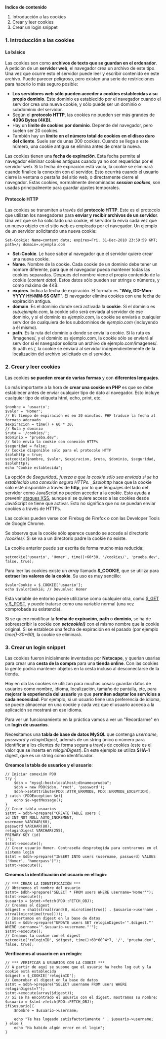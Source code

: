 **Indice de contenido**

1.  Introducción a las cookies
2.  Crear y leer cookies
3.  Crear un login snippet

### 1. Introducción a las cookies

#### **Lo básico**

Las cookies son como **archivos de texto que se guardan en el ordenador**. A petición de un **servidor web**, el navegador crea un archivo de este tipo. Una vez que ocurre esto el servidor puede leer y escribir contenido en este archivo. Puede parecer peligroso, pero existen una serie de restricciones para hacerlo lo más seguro posible:

*   **Los servidores web sólo pueden acceder a cookies establecidas a su propio dominio**. Este dominio es establecido por el navegador cuando el servidor crea una nueva cookie, y sólo puede ser un dominio o subdominio del servidor.
*   Según el **protocolo HTTP**, las cookies no pueden ser más grandes de **4096 Bytes (4KB)**.
*   Hay un **límite de cookies por dominio**. Depende del navegador, pero suelen ser 20 cookies.
*   También hay un **límite en el número total de cookies en el disco duro del cliente**. Suele ser de unas 300 cookies. Cuando se llega a este número, una cookie antigua se elimina antes de crear la nueva.

Las cookies tienen una **fecha de expiración**. Esta fecha permite al navegador eliminar cookies antiguas cuando ya no son requeridas por el servidor web. Si la fecha de expiración está vacía, la cookie se eliminará cuando finalice la conexión con el servidor. Esto ocurrirá cuando el usuario cierre la ventana o pestaña del sitio web, o directamente cierre el navegador. Estas cookies, normalmente denominadas _**session cookies**_, son usadas principalmente para guardar ajustes temporales.

#### **Protocolo HTTP**

Las cookies se transmiten a través del **protocolo HTTP**. Este es el protocolo que utilizan los navegadores para **enviar y recibir archivos de un servidor**. Una vez que se ha solicitado una cookie, el servidor la envía cada vez que un nuevo objeto en el sitio web es empleado por el navegador. Un ejemplo de un servidor solicitando una nueva cookie:

```
Set-Cookie: Name=content data; expires=Fri, 31-Dec-2010 23:59:59 GMT; path=/; domain=.ejemplo.com
```

*   **Set-Cookie**. Le hace saber al navegador que el servidor quiere crear una nueva cookie.
*   **Name**. Nombre de la cookie. Cada cookie de un dominio debe tener un nombre diferente, para que el navegador pueda mantener todas las cookies separadas. Después del nombre viene el propio contenido de la cookie (_content data_). Estos datos sólo pueden ser strings o números, y como máximo de 4KB.
*   **expires**. Indica la fecha de expiración. El formato es "**Wdy, DD-Mon-YYYY HH:MM:SS GMT**". El navegador elimina cookies con una fecha de expiración antigua.
*   **domain**. Es el dominio donde será activada la **cookie**. Si el dominio es _sub.ejemplo.com_, la cookie sólo será enviada al servidor de ese dominio, y si el dominio es _ejemplo.com_, la cookie se enviará a cualquier servidor de cualquiera de los subdominios de _ejemplo.com_ (incluyendo a él mismo).
*   **path**. Es la ruta del dominio a donde se envía la cookie. Si la ruta es /imagenes/, y el dominio es ejemplo.com, la cookie sólo se enviará al servidor si el navegador solicita un archivo de ejemplo.com/imagenes/. Si path es /, la cookie se enviará al servidor independientemente de la localización del archivo solicitado en el servidor.

### 2. Crear y leer cookies

Las cookies **se pueden crear de varias formas** y con **diferentes lenguajes**.

Lo más importante a la hora de **crear una cookie en PHP** es que se debe establecer antes de enviar cualquier tipo de dato al navegador. Esto incluye cualquier tipo de etiqueta html, echo, print, etc. 

```
$nombre = 'usuario';
$valor = 'Homer';
// El tiempo de expiración es en 30 minutos. PHP traduce la fecha al formato adecuado
$expiracion = time() + 60 * 30;
// Ruta y dominio
$ruta = '/cookies/';
$dominio = "prueba.dev";
// Sólo envía la cookie con conexión HTTPs
$seguridad = false;
// Cookie disponible sólo para el protocolo HTTP
$solohttp = true;
setcookie($nombre, $valor, $expiracion, $ruta, $dominio, $seguridad, $solohttp);
echo "Cookie establecida";
```

La opción de _$seguridad_ fuerza a que la cookie sólo sea enviada si se ha establecido una conexión segura HTTPs. _$solohttp_ hace que la cookie sólo esté disponible a través de **http**, por lo que lenguajes del lado del servidor como JavaScript no pueden acceder a la cookie. Esto ayuda a prevenir [ataques XSS](http://diego.com.es/ataques-xss-cross-site-scripting-en-php), aunque si se quiere acceso a las cookies desde JavaScript se tiene que activar. Esto no significa que no se puedan enviar cookies a través de HTTPs.

Las cookies pueden verse con Firebug de Firefox o con las Developer Tools de Google Chrome.

Se observa que la cookie sólo aparece cuando se accede al directorio _/cookies/_. Si se va a un directorio padre la cookie no existe.

La cookie anterior puede ser escrita de forma mucho más reducida:

```
setcookie('usuario', 'Homer', time()+60*30, '/cookies/', 'prueba.dev', false, true);
```

Para leer las cookies existe un _array_ llamado **$_COOKIE**, que se utiliza para **extraer los valores de la cookie**. Su uso es muy sencillo:

```
$valorCookie = $_COOKIE['usuario'];
echo $valorCookie; // Devuelve: Homer
```

Esta variable de entorno puede utilizarse como cualquier otra, como [$_GET y $_POST](http://diego.com.es/get-y-post-en-php), y puede tratarse como una variable normal (una vez comprobada su existencia).

Si se quiere modificar la **fecha de expiración**, **path** o **dominio**, se ha de sobreescribir la cookie con _**setcookie()**_ con el mismo nombre que la cookie original. Si se establece una fecha de expiración en el pasado (por ejemplo _time()-30*60_), la cookie se eliminará.

### 3. Crear un login snippet

Las cookies fueron inicialmente inventadas por **Netscape**, y querían usarlas para crear una **cesta de la compra** para una **tienda online**. Con las cookies la gente podría mantener objetos en la cesta incluso al desconectarse de la tienda.

Hoy en día las cookies se utilizan para muchas cosas: guardar datos de usuarios como nombre, idioma, localización, tamaño de pantalla, etc, para **mejorar la experiencia del usuario** ya que **permiten adaptar los servicios a cada necesidad**. Por ejemplo, si un usuario tiene una preferencia de idioma, se puede almacenar en una cookie y cada vez que el usuario acceda a la aplicación se mostrará en ese idioma.

Para ver un funcionamiento en la práctica vamos a ver un "Recordarme" en un **login de usuarios**.

Necesitamos una **tabla de base de datos MySQL** que contenga _username_, _password_ y _reloginDigest_, además de un string único o número para identificar a los clientes de forma segura a través de cookies (este es el valor que se inserta en _reloginDigest_). En este ejemplo se utiliza **SHA-1** digest, que es un string como identificador.

**Creamos la tabla de usuarios y el usuario**:

```
// Iniciar conexión PDO
try {
    $dsn = "mysql:host=localhost;dbname=prueba";
    $dbh = new PDO($dsn, 'root', 'password');
    $dbh->setAttribute(PDO::ATTR_ERRMODE, PDO::ERRMODE_EXCEPTION);
} catch (PDOException $e){
    echo $e->getMessage();
}
// Crear tabla usuarios
$stmt = $dbh->prepare("CREATE TABLE users (
id INT NOT NULL AUTO_INCREMENT,
username VARCHAR(60),
password VARCHAR(80),
reloginDigest VARCHAR(255),
PRIMARY KEY (id)
)");
$stmt->execute();
// Crear usuario Homer. Contraseña desprotegida para centrarnos en el sistema login
$stmt = $dbh->prepare("INSERT INTO users (username, password) VALUES ('Homer', 'homerpass')");
$stmt->execute();
```

**Creamos la identificación del usuario en el login**:

```
// *** CREAR LA IDENTIFICACIÓN ***
// Obtenemos el nombre del usuario
$stmt= $dbh->prepare("SELECT * FROM users WHERE username='Homer'");
$stmt->execute();
$usuario = $stmt->fetch(PDO::FETCH_OBJ);
// Creamos el digest
$digest = sha1(strval(rand(0, microtime(true)) . $usuario->username . strval(microtime(true))));
// Insertamos en digest en la base de datos
$stmt = $dbh->prepare("UPDATE users SET reloginDigest='".$digest."' WHERE username='".$usuario->username."'");
$stmt->execute();
// Creamos la cookie con el digest
setcookie('reloginID', $digest, time()+60*60^4*7, '/', 'prueba.dev', false, true);
```

**Verificamos al usuario en un relogin**:

```
// *** VERIFICAR A USUARIOS CON LA COOKIE ***
// A partir de aquí se supone que el usuario ha hecho log out y la cookie está establecida
$digest = $_COOKIE['reloginID'];
// Comprobar el digest en la base de datos
$stmt = $dbh->prepare("SELECT username FROM users WHERE reloginDigest=?");
$stmt->execute(array($digest));
// Si se ha encontrado el usuario con el digest, mostramos su nombre:
$usuario = $stmt->fetch(PDO::FETCH_OBJ);
if($usuario){
    $nombre = $usuario->username;

    echo "Te has logeado satisfactoriamente " . $usuario->username;
} else {
    echo "Ha habido algún error en el login";
}
```